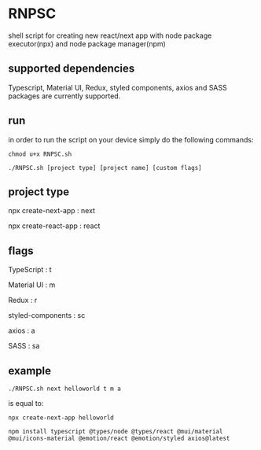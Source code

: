 # RNPSC
shell script for creating new react/next app with node package executor(npx) and node package manager(npm)

## supported dependencies
Typescript, Material UI, Redux, styled components, axios and SASS packages are currently supported.

## run
in order to run the script on your device simply do the following commands:

`
chmod u+x RNPSC.sh
`

`
./RNPSC.sh [project type] [project name] [custom flags]
`

## project type

npx create-next-app : next

npx create-react-app : react

## flags

TypeScript : t

Material UI : m

Redux : r

styled-components : sc

axios : a

SASS : sa

## example

`
./RNPSC.sh next helloworld t m a 
`

is equal to:

`
npx create-next-app helloworld
`

`
npm install typescript @types/node @types/react @mui/material @mui/icons-material @emotion/react @emotion/styled axios@latest
`
